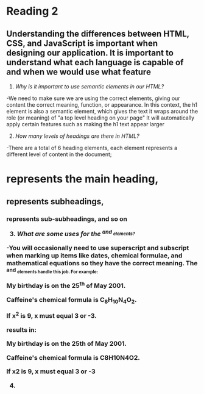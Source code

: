 # Reading 2 #

## Understanding the differences between HTML, CSS, and JavaScript is important when designing our application. It is important to understand what each language is capable of and when we would use what feature ##

1. *Why is it important to use semantic elements in our HTML?*

-We need to make sure we are using the correct elements, giving our content the correct meaning, function, or appearance. In this context, the h1 element is also a semantic element, which gives the text it wraps around the role (or meaning) of "a top level heading on your page" It will automatically apply certain features such as making the h1 text appear larger

2. *How many levels of headings are there in HTML?*

-There are a total of 6 heading elements, each element represents a different level of content in the document; <h1> represents the main heading, <h2> represents subheadings, <h3> represents sub-subheadings, and so on

3. *What are some uses for the <sup> and <sub> elements?*

-You will occasionally need to use superscript and subscript when marking up items like dates, chemical formulae, and mathematical equations so they have the correct meaning. The <sup> and <sub> elements handle this job. For example:

<p>My birthday is on the 25<sup>th</sup> of May 2001.</p>
<p>Caffeine's chemical formula is C<sub>8</sub>H<sub>10</sub>N<sub>4</sub>O<sub>2</sub>.</p>
<p>If x<sup>2</sup> is 9, x must equal 3 or -3.</p>

results in: 

My birthday is on the 25th of May 2001.

Caffeine's chemical formula is C8H10N4O2.

If x2 is 9, x must equal 3 or -3

4. 